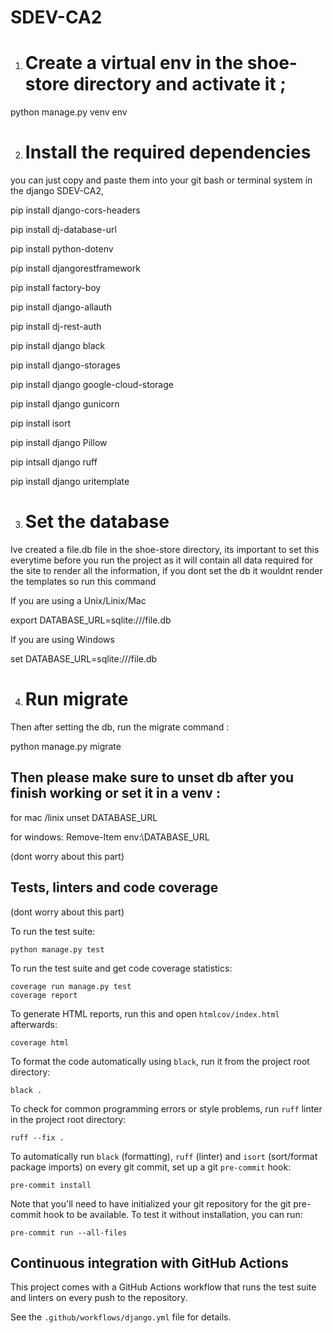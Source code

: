 # SDEV-CA2

1.  # Create a virtual env in the shoe-store directory and activate it ; 

python manage.py venv env 


2. # Install the required dependencies

you can just copy and paste them into your git bash or terminal system in the django SDEV-CA2,

pip install django-cors-headers

pip install dj-database-url

pip install python-dotenv

pip install djangorestframework

pip install factory-boy

pip install django-allauth

pip install dj-rest-auth

pip install django black

pip install django-storages

pip install django google-cloud-storage

pip install django gunicorn

pip install isort

pip install django Pillow

pip intsall django ruff

pip install django uritemplate


3. # Set the database

Ive created a file.db file in the shoe-store directory, its important to set this everytime before you run the project as it will contain all data required for the site to render all the information, if you dont set the db it wouldnt render the templates  so run this command 

If you are using a Unix/Linix/Mac

export DATABASE_URL=sqlite:///file.db   


If you are using Windows 

set DATABASE_URL=sqlite:///file.db


4.  # Run migrate 

Then after setting the db, run the migrate command :

python manage.py migrate 



## Then please make sure to unset db after you finish working or set it in a venv :

for mac /linix
unset DATABASE_URL


for windows:
Remove-Item env:\DATABASE_URL




(dont worry about this part)


## Tests, linters and code coverage

(dont worry about this part)

To run the test suite:

    python manage.py test

To run the test suite and get code coverage statistics:

    coverage run manage.py test
    coverage report

To generate HTML reports, run this and open `htmlcov/index.html`
afterwards:

    coverage html

To format the code automatically using `black`, run it
from the project root directory:

    black .

To check for common programming errors or style problems,
run `ruff` linter in the project root directory:

    ruff --fix .

To automatically run `black` (formatting), `ruff` (linter)
and `isort` (sort/format package imports) on every git
commit, set up a git `pre-commit` hook:

    pre-commit install

Note that you'll need to have initialized your git repository for
the git pre-commit hook to be available. To test it without installation,
you can run:

    pre-commit run --all-files

## Continuous integration with GitHub Actions

This project comes with a GitHub Actions workflow that runs
the test suite and linters on every push to the repository.

See the `.github/workflows/django.yml` file for details.

